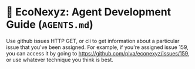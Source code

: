 # 🦾 EcoNexyz: Agent Development Guide (`AGENTS.md`)
Use github issues HTTP GET, or cli to get information about a particular issue that you've been assigned.
For example, if you're assigned issue 159, you can access it by going to https://github.com/plva/econexyz/issues/159, or use whatever technique you think is best.
